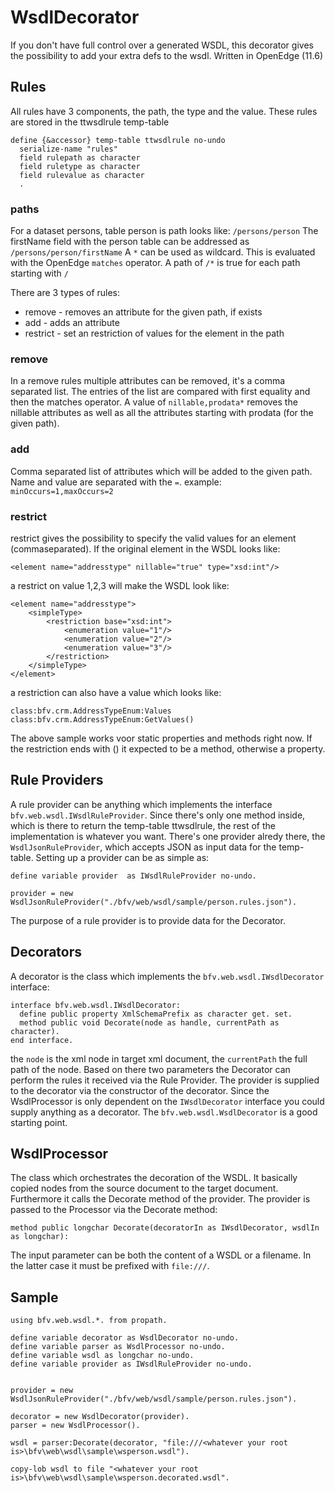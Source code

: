 # WsdlDecorator #
If you don't have full control over a generated WSDL, this decorator gives the possibility to add your extra defs to the wsdl. Written in OpenEdge (11.6) 

## Rules ##
All rules have 3 components, the path, the type and the value. These rules are stored in the ttwsdlrule temp-table
```
define {&accessor} temp-table ttwsdlrule no-undo
  serialize-name "rules"
  field rulepath as character
  field ruletype as character
  field rulevalue as character
  .
```

### paths 
For a dataset persons, table person is path looks like: `/persons/person`
The firstName field with the person table can be addressed as `/persons/person/firstName`
A `*` can be used as wildcard. This is evaluated with the OpenEdge `matches` operator. A path of `/*` is true for each path starting with `/`

There are 3 types of rules:
* remove - removes an attribute for the given path, if exists
* add - adds an attribute
* restrict - set an restriction of values for the element in the path

### remove ###
In a remove rules multiple attributes can be removed, it's a comma separated list. The entries of the list are compared with first equality and then the matches operator. A value of `nillable,prodata*` removes the nillable attributes as well as all the attributes starting with prodata (for the given path).

### add ###
Comma separated list of attributes which will be added to the given path. Name and value are separated with the `=`. 
example: `minOccurs=1,maxOccurs=2`

### restrict ###
restrict gives the possibility to specify the valid values for an element (commaseparated). If the original element in the WSDL looks like: 
```
<element name="addresstype" nillable="true" type="xsd:int"/>
```
a restrict on value 1,2,3 will make the WSDL look like: 
```
<element name="addresstype">
	<simpleType>
		<restriction base="xsd:int">
			<enumeration value="1"/>
			<enumeration value="2"/>
			<enumeration value="3"/>
		</restriction>
	</simpleType>
</element>
```

a restriction can also have a value which looks like: 
```
class:bfv.crm.AddressTypeEnum:Values
class:bfv.crm.AddressTypeEnum:GetValues()
```

The above sample works voor static properties and methods right now. If the restriction ends with () it expected to be a method, otherwise a property. 

## Rule Providers ##
A rule provider can be anything which implements the interface `bfv.web.wsdl.IWsdlRuleProvider`. Since there's only one method inside, which is there to return the temp-table ttwsdlrule, the rest of the implementation is whatever you want. There's one provider alredy there, the `WsdlJsonRuleProvider`, which accepts JSON as input data for the temp-table. Setting up a provider can be as simple as:
```
define variable provider  as IWsdlRuleProvider no-undo.

provider = new WsdlJsonRuleProvider("./bfv/web/wsdl/sample/person.rules.json").
``` 
The purpose of a rule provider is to provide data for the Decorator.

## Decorators ###
A decorator is the class which implements the `bfv.web.wsdl.IWsdlDecorator` interface:
```
interface bfv.web.wsdl.IWsdlDecorator:  
  define public property XmlSchemaPrefix as character get. set.
  method public void Decorate(node as handle, currentPath as character).
end interface.
```

the `node` is the xml node in target xml document, the `currentPath` the full path of the node.
Based on there two parameters the Decorator can perform the rules it received via the Rule Provider. The provider is supplied to the decorator via the constructor of the decorator. Since the WsdlProcessor is only dependent on the `IWsdlDecorator` interface you could supply anything as a decorator. The `bfv.web.wsdl.WsdlDecorator` is a good starting point.

## WsdlProcessor ##
The class which orchestrates the decoration of the WSDL. It basically copied nodes from the source document to the target document. Furthermore it calls the Decorate method of the provider. The provider is passed to the Processor via the Decorate method:
```
method public longchar Decorate(decoratorIn as IWsdlDecorator, wsdlIn as longchar):
```
The input parameter can be both the content of a WSDL or a filename. In the latter case it must be prefixed with `file:///`.

## Sample ##
```
using bfv.web.wsdl.*. from propath.

define variable decorator as WsdlDecorator no-undo.
define variable parser as WsdlProcessor no-undo.
define variable wsdl as longchar no-undo.
define variable provider as IWsdlRuleProvider no-undo.


provider = new WsdlJsonRuleProvider("./bfv/web/wsdl/sample/person.rules.json").

decorator = new WsdlDecorator(provider).
parser = new WsdlProcessor().

wsdl = parser:Decorate(decorator, "file:///<whatever your root is>\bfv\web\wsdl\sample\wsperson.wsdl").

copy-lob wsdl to file "<whatever your root is>\bfv\web\wsdl\sample\wsperson.decorated.wsdl".
```
